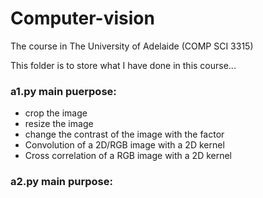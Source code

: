 # Computer-vision

The course in The University of Adelaide (COMP SCI 3315)

This folder is to store what I have done in this course...


### a1.py main puerpose: 
- crop the image
- resize the image
- change the contrast of the image with the factor
- Convolution of a 2D/RGB image with a 2D kernel
- Cross correlation of a RGB image with a 2D kernel


### a2.py main purpose:
